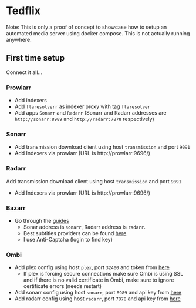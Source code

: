 # Tedflix
Note: This is only a proof of concept to showcase how to setup an automated media server using docker compose. This is not actually running anywhere.

## First time setup
Connect it all...

### Prowlarr
* Add indexers
* Add `flaresolverr` as indexer proxy with tag `flaresolver`
* Add apps `Sonarr` and `Radarr` (Sonarr and Radarr addresses are `http://sonarr:8989` and `http://radarr:7878` respectively)
### Sonarr
* Add transmission download client using host `transmission` and port `9091`
* Add Indexers via prowlarr (URL is http://prowlarr:9696/<your-indexer>)
### Radarr
Add transmission download client using host `transmission` and port `9091`
* Add Indexers via prowlarr (URL is http://prowlarr:9696/<your-indexer>)
### Bazarr
* Go through the [guides](https://trash-guides.info/Bazarr/)
  * Sonar address is `sonarr`, Radarr address is `radarr`.
  * Best subtitles providers can be found [here](https://wiki.bazarr.media/bazarr-stats/)
  * I use Anti-Captcha (login to find key)
### Ombi
* Add plex config using host `plex`, port `32400` and token from [here](https://support.plex.tv/articles/204059436-finding-an-authentication-token-x-plex-token/)
  * If plex is forcing secure connections make sure Ombi is using SSL and if there is no valid certificate in Ombi, make sure to ignore certificate errors (needs restart)
* Add sonarr config using host `sonarr`, port `8989` and api key from [here](http://sonarr.pinheiro.s3n.io/settings/general)
* Add radarr config using host `radarr`, port `7878` and api key from [here](http://radarr.pinheiro.s3n.io/settings/general)
